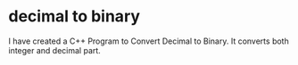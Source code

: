 # decimal to binary
 I have created a C++ Program to Convert Decimal to Binary.
 It converts both integer and decimal part.

